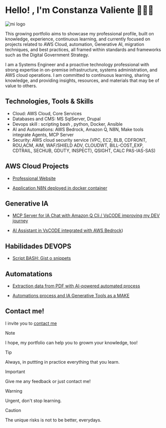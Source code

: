 # Hello! , I'm **Constanza Valiente**  👩🏻‍💻

![mi logo]( https://ocvpprofessional.cloud/wp-content/uploads/2025/07/Mysite.png)

This growing portfolio aims to showcase my professional profile, built on knowledge, experience, continuous learning, and currently focused on projects related to AWS Cloud, automation, Generative AI, migration techniques, and best practices, all framed within standards and frameworks such as the Digital Government Strategy.

I am a Systems Engineer and a proactive technology professional with strong expertise in on-premise infrastructure, systems administration, and AWS cloud operations. I am committed to continuous learning, sharing knowledge, and providing insights, resources, and materials that may be of value to others.

## **Technologies, Tools & Skills**

-	Cloud: AWS Cloud, Core Services
-	Databases and CMS: MS SqlServer, Drupal
-	Devops skill : scripting bash , python, Docker, Ansible
-	AI and Automations: AWS Bedrock, Amazon Q, N8N, Make tools integrate Agents, MCP Server
-	Security: AWS cloud security service (VPC, EC2, BLB, CDFRONT, ROU,ACM, AIM, WAF/SHIELD ADV, CLOUDWT, BILL-COST_EXP, CDTRAIL, SECHUB, GDUTY, INSPECT), QSIGHT, CALC PAS-IAS-SAS)

## AWS Cloud Projects

- [Professional Website](./AWS%20Cloud%20Projects/Professional%20Website.md)

- [Application N8N deployed in docker container](./AWS%20Cloud%20Projects/Application%20N8N%20deployed%20in%20docker%20container.md
)

## Generative IA

- [MCP Server for IA Chat with Amazon Q Cli / VsCODE improving my DEV journey](./Generative%20IA/MCP%20Server%20for%20IA%20Chat%20with%20Amazon%20Q%20Cli.md)

- [AI Assistant in VsCODE integrated with AWS Bedrock](./Generative%20IA/AI%20Assistant%20in%20VsCODE%20integrated%20with%20AWS%20Bedrock.md))

## Habilidades DEVOPS

- [Script BASH: Gist o snippets](./Habilidades%20DEVOPS/Script%20BASH:%20Gist%20o%20snippets.md)

## Automatations

- [Extraction data from PDF with AI-powered automated process](./Automatations/Extraction%20data%20from%20PDF%20with%20AI-powered%20automated%20process.md) 

- [Automations process and IA Generative Tools as a MAKE](./Automatations/Automations%20process%20and%20IA%20Generative%20Tools%20as%20a%20MAKE.md)
  
## Contact me!

I invite you to [contact me](https://ocvpprofessional.cloud)

> [!NOTE]
> I hope, my portfolio can help you to growm your knowledge, too!

> [!TIP]
> Always, in puttting in practice everything that you learn.

> [!IMPORTANT]
> Give me any feedback or just contact me!

> [!WARNING]
> Urgent, don't stop learning.

> [!CAUTION]
> The unique risks is not to be better, everydays.



